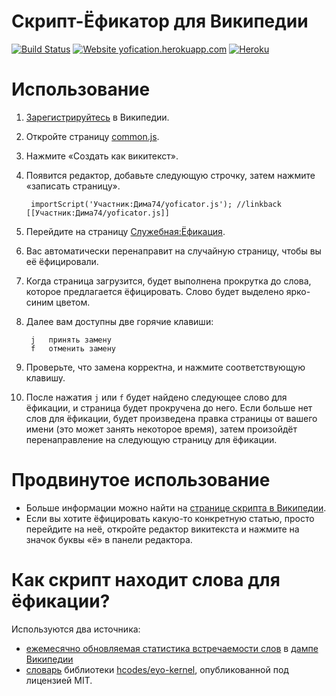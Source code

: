# Скрипт-Ёфикатор для Википедии

[![Build Status](https://travis-ci.org/dima74/Wikipedia-Yofication.svg?branch=master)](https://travis-ci.org/dima74/Wikipedia-Yofication)
[![Website yofication.herokuapp.com](https://img.shields.io/website-up-down-green-red/https/yofication.herokuapp.com.svg)](https://yofication.herokuapp.com/)
[![Heroku](https://heroku-badge.herokuapp.com/?app=yofication&svg=1)](https://yofication.herokuapp.com/)

# Использование
1. [Зарегистрируйтесь](https://ru.wikipedia.org/w/index.php?title=Служебная:Создать_учётную_запись) в Википедии.
2. Откройте страницу [common.js](https://ru.wikipedia.org/wiki/Служебная:Моя_страница/common.js).
3. Нажмите «Создать как викитекст».
4. Появится редактор, добавьте следующую строчку, затем нажмите «записать страницу».

        importScript('Участник:Дима74/yoficator.js'); //linkback [[Участник:Дима74/yoficator.js]]
    
5. Перейдите на страницу [Служебная:Ёфикация](https://ru.wikipedia.org/wiki/Служебная:Ёфикация).
6. Вас автоматически перенаправит на случайную страницу, чтобы вы её ёфицировали.
7. Когда страница загрузится, будет выполнена прокрутка до слова, которое предлагается ёфицировать. Слово будет выделено ярко-синим цветом.
8. Далее вам доступны две горячие клавиши:

        j   принять замену
        f   отменить замену

9. Проверьте, что замена корректна, и нажмите соответствующую клавишу.
10. После нажатия `j` или `f` будет найдено следующее слово для ёфикации, и страница будет прокручена до него. Если больше нет слов для ёфикации, будет произведена правка страницы от вашего имени (это может занять некоторое время), затем произойдёт перенаправление на следующую страницу для ёфикации.

# Продвинутое использование
* Больше информации можно найти на [странице скрипта в Википедии](https://ru.wikipedia.org/wiki/Участник:Дима74/Скрипт-Ёфикатор).
* Если вы хотите ёфицировать какую-то конкретную статью, просто перейдите на неё, откройте редактор викитекста и нажмите на значок буквы «ё» в панели редактора.

# Как скрипт находит слова для ёфикации?
Используются два источника:
* [ежемесячно обновляемая статистика встречаемости слов](https://github.com/dima74/Wikipedia-Yofication/tree/frequencies) в [дампе Википедии](https://dumps.wikimedia.org/backup-index.html)
* [словарь](https://github.com/hcodes/eyo-kernel/tree/master/dict_src) библиотеки [hcodes/eyo-kernel](https://github.com/hcodes/eyo-kernel), опубликованной под лицензией MIT.
